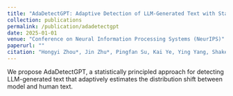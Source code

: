 ```yaml
---
title: "AdaDetectGPT: Adaptive Detection of LLM-Generated Text with Statistical Guarantees"
collection: publications
permalink: /publication/adadetectgpt
date: 2025-01-01
venue: "Conference on Neural Information Processing Systems (NeurIPS)"
paperurl: ""
citation: "Hongyi Zhou*, Jin Zhu*, Pingfan Su, Kai Ye, Ying Yang, Shakeel Gavioli-Akilagun, Chengchun Shi. (2025). AdaDetectGPT: Adaptive Detection of LLM-Generated Text with Statistical Guarantees. *Conference on Neural Information Processing Systems (NeurIPS).*"
---
```


We propose AdaDetectGPT, a statistically principled approach for detecting LLM-generated text that adaptively estimates the distribution shift between model and human text.
